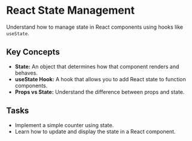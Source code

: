 # React State Management

Understand how to manage state in React components using hooks like `useState`.

## Key Concepts
- **State:** An object that determines how that component renders and behaves.
- **useState Hook:** A hook that allows you to add React state to function components.
- **Props vs State:** Understand the difference between props and state.

## Tasks
- Implement a simple counter using state.
- Learn how to update and display the state in a React component.
